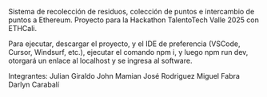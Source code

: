 Sistema de recolección de residuos, colección de puntos e intercambio de puntos a Ethereum. Proyecto para la Hackathon TalentoTech Valle 2025 con ETHCali.

Para ejecutar, descargar el proyecto, y el IDE de preferencia (VSCode, Cursor, Windsurf, etc.), ejecutar el comando npm i, y luego npm run dev, otorgará un enlace al localhost y se ingresa al software.

Integrantes:
Julian Giraldo
John Mamian
José Rodriguez
Miguel Fabra
Darlyn Carabalí
